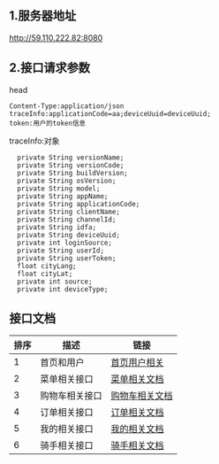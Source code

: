 
##  1.服务器地址

http://59.110.222.82:8080

## 2.接口请求参数
 head
 ````
 Content-Type:application/json
 traceInfo:applicationCode=aa;deviceUuid=deviceUuid;
 token:用户的token信息
 ````
 traceInfo:对象
   ````
     private String versionName;
     private String versionCode;
     private String buildVersion;
     private String osVersion;
     private String model;
     private String appName;
     private String applicationCode;
     private String clientName;
     private String channelId;
     private String idfa;
     private String deviceUuid;
     private int loginSource;
     private String userId;
     private String userToken;
     float cityLang;
     float cityLat;
     private int source;
     private int deviceType;
 ````
##  接口文档
 
排序|描述|链接
---|---|---
 1|首页和用户| [首页用户相关](doc/user.md)
 2|菜单相关接口|[菜单相关文档](doc/product.md)
 3|购物车相关接口|[购物车相关文档](doc/cart.md)
 4|订单相关接口|[订单相关文档](doc/order.md)
 5|我的相关接口|[我的相关文档](doc/my.md)
 6|骑手相关接口|[骑手相关文档](doc/knight.md)
